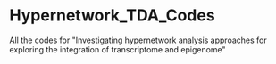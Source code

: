 # Hypernetwork_TDA_Codes
All the codes for "Investigating hypernetwork analysis approaches for exploring the integration of transcriptome and epigenome"
